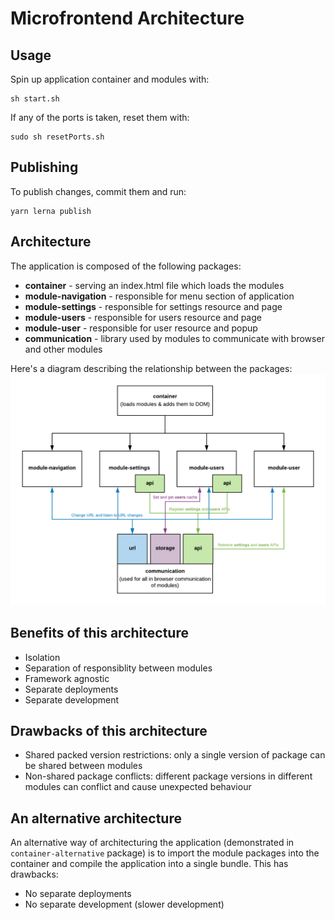 # Microfrontend Architecture

## Usage
Spin up application container and modules with:
```
sh start.sh
```

If any of the ports is taken, reset them with:
```
sudo sh resetPorts.sh
```

## Publishing
To publish changes, commit them and run:
```
yarn lerna publish
```

## Architecture
The application is composed of the following packages:
- **container** - serving an index.html file which loads the modules
- **module-navigation** - responsible for menu section of application
- **module-settings** - responsible for settings resource and page
- **module-users** - responsible for users resource and page
- **module-user** - responsible for user resource and popup
- **communication** - library used by modules to communicate with browser and other modules 

Here's a diagram describing the relationship between the packages:
![Architecture diagram](.github/images/architecture-diagram.png?raw=true)

## Benefits of this architecture
- Isolation
- Separation of responsiblity between modules
- Framework agnostic
- Separate deployments
- Separate development

## Drawbacks of this architecture
- Shared packed version restrictions: only a single version of package can be shared between modules
- Non-shared package conflicts: different package versions in different modules can conflict and cause unexpected behaviour

## An alternative architecture
An alternative way of architecturing the application (demonstrated in `container-alternative` package) is to import the module packages into the container and compile the application into a single bundle. This has drawbacks:
- No separate deployments
- No separate development (slower development)
